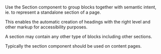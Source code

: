 Use the Section component to group blocks together with semantic intent, ie. to represent a standalone section of a page.

This enables the automatic creation of headings with the right level and other markup for accessibility purposes.

A section may contain any other type of blocks including other sections.

Typically the section component should be used on content pages.